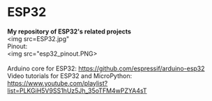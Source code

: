# ESP32
<b>My repository of ESP32's related projects</b><br>
<img src=ESP32.jpg"<br>
Pinout: <br>
<img src="esp32_pinout.PNG><br>                   
Arduino core for ESP32: https://github.com/espressif/arduino-esp32<br>
Video tutorials for ESP32 and MicroPython: https://www.youtube.com/playlist?list=PLKGiH5V9SS1hUz5Jh_35oTFM4wPZYA4sT<br>
